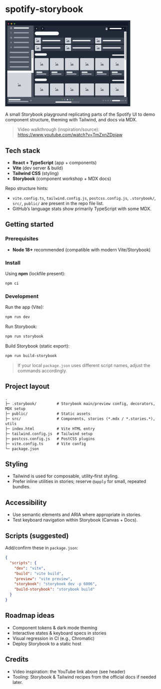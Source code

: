 # spotify‑storybook

<img src="./public/cover.png" alt="Cover: Spotify App" width="400">

A small Storybook playground replicating parts of the Spotify UI to demo component structure, theming with Tailwind, and docs via MDX.

> Video walkthrough (inspiration/source): https://www.youtube.com/watch?v=TmZxnZDpjaw

## Tech stack

- **React + TypeScript** (app + components)
- **Vite** (dev server & build)
- **Tailwind CSS** (styling)
- **Storybook** (component workshop + MDX docs)

Repo structure hints:

- `vite.config.ts`, `tailwind.config.js`, `postcss.config.js`, `.storybook/`, `src/`, `public/` are present in the repo file list.
- GitHub’s language stats show primarily TypeScript with some MDX.

## Getting started

### Prerequisites

- **Node 18+** recommended (compatible with modern Vite/Storybook)

### Install

Using **npm** (lockfile present):

```bash
npm ci
```

### Development

Run the app (Vite):

```bash
npm run dev
```

Run Storybook:

```bash
npm run storybook
```

Build Storybook (static export):

```bash
npm run build-storybook
```

> If your local `package.json` uses different script names, adjust the commands accordingly.

## Project layout

```
.
├─ .storybook/         # Storybook main/preview config, decorators, MDX setup
├─ public/             # Static assets
├─ src/                # Components, stories (*.mdx / *.stories.*), utils
├─ index.html          # Vite HTML entry
├─ tailwind.config.js  # Tailwind setup
├─ postcss.config.js   # PostCSS plugins
├─ vite.config.ts      # Vite config
└─ package.json
```

## Styling

- Tailwind is used for composable, utility‑first styling.
- Prefer inline utilities in stories; reserve `@apply` for small, repeated bundles.

## Accessibility

- Use semantic elements and ARIA where appropriate in stories.
- Test keyboard navigation within Storybook (Canvas + Docs).

## Scripts (suggested)

Add/confirm these in `package.json`:

```json
{
  "scripts": {
    "dev": "vite",
    "build": "vite build",
    "preview": "vite preview",
    "storybook": "storybook dev -p 6006",
    "build-storybook": "storybook build"
  }
}
```

## Roadmap ideas

- Component tokens & dark mode theming
- Interactive states & keyboard specs in stories
- Visual regression in CI (e.g., Chromatic)
- Deploy Storybook to a static host

## Credits

- Video inspiration: the YouTube link above (see header)
- Tooling: Storybook & Tailwind recipes from the official docs if needed later.
